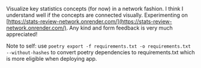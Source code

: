 Visualize key statistics concepts (for now) in a network fashion. I think I understand well if the concepts are connected visually. Experimenting on [https://stats-review-network.onrender.com/](https://stats-review-network.onrender.com/). Any kind and form feedback is very much appreciated! 

Note to self: use `poetry export -f requirements.txt -o requirements.txt --without-hashes` to convert poetry dependencies to requirements.txt which is more eligible when deploying app.